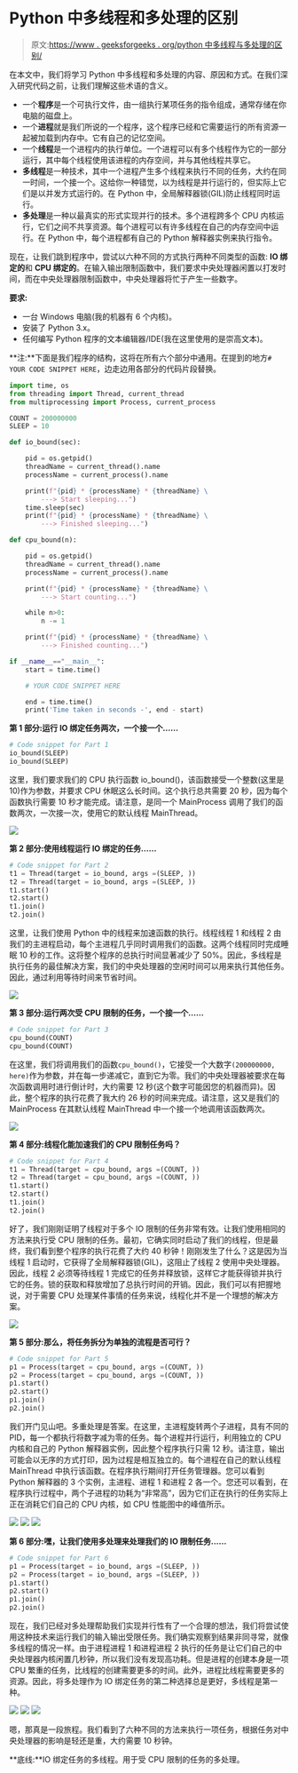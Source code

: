 # Python 中多线程和多处理的区别

> 原文:[https://www . geeksforgeeks . org/python 中多线程与多处理的区别/](https://www.geeksforgeeks.org/difference-between-multithreading-vs-multiprocessing-in-python/)

在本文中，我们将学习 Python 中多线程和多处理的内容、原因和方式。在我们深入研究代码之前，让我们理解这些术语的含义。

*   一个**程序**是一个可执行文件，由一组执行某项任务的指令组成，通常存储在你电脑的磁盘上。
*   一个**进程**就是我们所说的一个程序，这个程序已经和它需要运行的所有资源一起被加载到内存中。它有自己的记忆空间。
*   一个**线程**是一个进程内的执行单位。一个进程可以有多个线程作为它的一部分运行，其中每个线程使用该进程的内存空间，并与其他线程共享它。
*   **多线程**是一种技术，其中一个进程产生多个线程来执行不同的任务，大约在同一时间，一个接一个。这给你一种错觉，以为线程是并行运行的，但实际上它们是以并发方式运行的。在 Python 中，全局解释器锁(GIL)防止线程同时运行。
*   **多处理**是一种以最真实的形式实现并行的技术。多个进程跨多个 CPU 内核运行，它们之间不共享资源。每个进程可以有许多线程在自己的内存空间中运行。在 Python 中，每个进程都有自己的 Python 解释器实例来执行指令。

现在，让我们跳到程序中，尝试以六种不同的方式执行两种不同类型的函数: **IO 绑定的**和 **CPU 绑定的**。在输入输出限制函数中，我们要求中央处理器闲置以打发时间，而在中央处理器限制函数中，中央处理器将忙于产生一些数字。

**要求:**

*   一台 Windows 电脑(我的机器有 6 个内核)。
*   安装了 Python 3.x。
*   任何编写 Python 程序的文本编辑器/IDE(我在这里使用的是崇高文本)。

**注:**下面是我们程序的结构，这将在所有六个部分中通用。在提到的地方`# YOUR CODE SNIPPET HERE`，边走边用各部分的代码片段替换。

```py
import time, os
from threading import Thread, current_thread
from multiprocessing import Process, current_process

COUNT = 200000000
SLEEP = 10

def io_bound(sec):

    pid = os.getpid()
    threadName = current_thread().name
    processName = current_process().name

    print(f"{pid} * {processName} * {threadName} \
        ---> Start sleeping...")
    time.sleep(sec)
    print(f"{pid} * {processName} * {threadName} \
        ---> Finished sleeping...")

def cpu_bound(n):

    pid = os.getpid()
    threadName = current_thread().name
    processName = current_process().name

    print(f"{pid} * {processName} * {threadName} \
        ---> Start counting...")

    while n>0:
        n -= 1

    print(f"{pid} * {processName} * {threadName} \
        ---> Finished counting...")

if __name__=="__main__":
    start = time.time()

    # YOUR CODE SNIPPET HERE

    end = time.time()
    print('Time taken in seconds -', end - start)
```

**第 1 部分:运行 IO 绑定任务两次，一个接一个……**

```py
# Code snippet for Part 1
io_bound(SLEEP)
io_bound(SLEEP)
```

这里，我们要求我们的 CPU 执行函数 io_bound()，该函数接受一个整数(这里是 10)作为参数，并要求 CPU 休眠这么长时间。这个执行总共需要 20 秒，因为每个函数执行需要 10 秒才能完成。请注意，是同一个 MainProcess 调用了我们的函数两次，一次接一次，使用它的默认线程 MainThread。

![](img/2df62547a42e091c110d70bd6468bcb6.png)

**第 2 部分:使用线程运行 IO 绑定的任务……**

```py
# Code snippet for Part 2
t1 = Thread(target = io_bound, args =(SLEEP, ))
t2 = Thread(target = io_bound, args =(SLEEP, ))
t1.start()
t2.start()
t1.join()
t2.join()
```

这里，让我们使用 Python 中的线程来加速函数的执行。线程线程 1 和线程 2 由我们的主进程启动，每个主进程几乎同时调用我们的函数。这两个线程同时完成睡眠 10 秒的工作。这将整个程序的总执行时间显著减少了 50%。因此，多线程是执行任务的最佳解决方案，我们的中央处理器的空闲时间可以用来执行其他任务。因此，通过利用等待时间来节省时间。

![](img/6db2a7d4a8e8217d40e7a14fecfcfd26.png)

**第 3 部分:运行两次受 CPU 限制的任务，一个接一个……**

```py
# Code snippet for Part 3
cpu_bound(COUNT)
cpu_bound(COUNT)
```

在这里，我们将调用我们的函数`cpu_bound()`，它接受一个大数字`(200000000, here)`作为参数，并在每一步递减它，直到它为零。我们的中央处理器被要求在每次函数调用时进行倒计时，大约需要 12 秒(这个数字可能因您的机器而异)。因此，整个程序的执行花费了我大约 26 秒的时间来完成。请注意，这又是我们的 MainProcess 在其默认线程 MainThread 中一个接一个地调用该函数两次。

![](img/25f4dfe63cda6c61efb6d572ece5c877.png)

**第 4 部分:线程化能加速我们的 CPU 限制任务吗？**

```py
# Code snippet for Part 4
t1 = Thread(target = cpu_bound, args =(COUNT, ))
t2 = Thread(target = cpu_bound, args =(COUNT, ))
t1.start()
t2.start()
t1.join()
t2.join()
```

好了，我们刚刚证明了线程对于多个 IO 限制的任务非常有效。让我们使用相同的方法来执行受 CPU 限制的任务。最初，它确实同时启动了我们的线程，但是最终，我们看到整个程序的执行花费了大约 40 秒钟！刚刚发生了什么？这是因为当线程 1 启动时，它获得了全局解释器锁(GIL)，这阻止了线程 2 使用中央处理器。因此，线程 2 必须等待线程 1 完成它的任务并释放锁，这样它才能获得锁并执行它的任务。锁的获取和释放增加了总执行时间的开销。因此，我们可以有把握地说，对于需要 CPU 处理某件事情的任务来说，线程化并不是一个理想的解决方案。

![](img/6012aec0629a5c1d6d756feb0376ae35.png)

**第 5 部分:那么，将任务拆分为单独的流程是否可行？**

```py
# Code snippet for Part 5
p1 = Process(target = cpu_bound, args =(COUNT, ))
p2 = Process(target = cpu_bound, args =(COUNT, ))
p1.start()
p2.start()
p1.join()
p2.join()
```

我们开门见山吧。多重处理是答案。在这里，主进程旋转两个子进程，具有不同的 PID，每一个都执行将数字减为零的任务。每个进程并行运行，利用独立的 CPU 内核和自己的 Python 解释器实例，因此整个程序执行只需 12 秒。请注意，输出可能会以无序的方式打印，因为过程是相互独立的。每个进程在自己的默认线程 MainThread 中执行该函数。在程序执行期间打开任务管理器。您可以看到 Python 解释器的 3 个实例，主进程、进程 1 和进程 2 各一个。您还可以看到，在程序执行过程中，两个子进程的功耗为“非常高”，因为它们正在执行的任务实际上正在消耗它们自己的 CPU 内核，如 CPU 性能图中的峰值所示。

![](img/66f90140746add7753e836cbc15fe332.png)
![](img/3ca144dc2660edd2d4a77a3cb8dc8603.png)
![](img/b7c5c10c310305fefe92cc633dc94982.png)

**第 6 部分:嘿，让我们使用多处理来处理我们的 IO 限制任务……**

```py
# Code snippet for Part 6
p1 = Process(target = io_bound, args =(SLEEP, ))
p2 = Process(target = io_bound, args =(SLEEP, ))
p1.start()
p2.start()
p1.join()
p2.join()
```

现在，我们已经对多处理帮助我们实现并行性有了一个合理的想法，我们将尝试使用这种技术来运行我们的输入输出受限任务。我们确实观察到结果非同寻常，就像多线程的情况一样。由于进程进程 1 和进程进程 2 执行的任务是让它们自己的中央处理器内核闲置几秒钟，所以我们没有发现高功耗。但是进程的创建本身是一项 CPU 繁重的任务，比线程的创建需要更多的时间。此外，进程比线程需要更多的资源。因此，将多处理作为 IO 绑定任务的第二种选择总是更好，多线程是第一种。

![](img/2b7cdd34a30af15cf93f806c676ed46a.png)
![](img/6639b5a1222eb600e8e9a488de6abd68.png)
![](img/8b0d54960a86fc95e94f10852ec06eb7.png)

嗯，那真是一段旅程。我们看到了六种不同的方法来执行一项任务，根据任务对中央处理器的影响是轻还是重，大约需要 10 秒钟。

**底线:**IO 绑定任务的多线程。用于受 CPU 限制的任务的多处理。